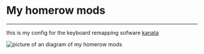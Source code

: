 # My homerow mods
---

this is my config for the keyboard remapping sofware [kanata](https://github.com/jtroo/kanata?tab=readme-ov-file)


![picture of an diagram of my homerow mods](https://imagedelivery.net/k2I_6RaKC89q9hzB9MFDMg/3c50ec0f-ec02-4982-f564-ad6f57434800/public)

